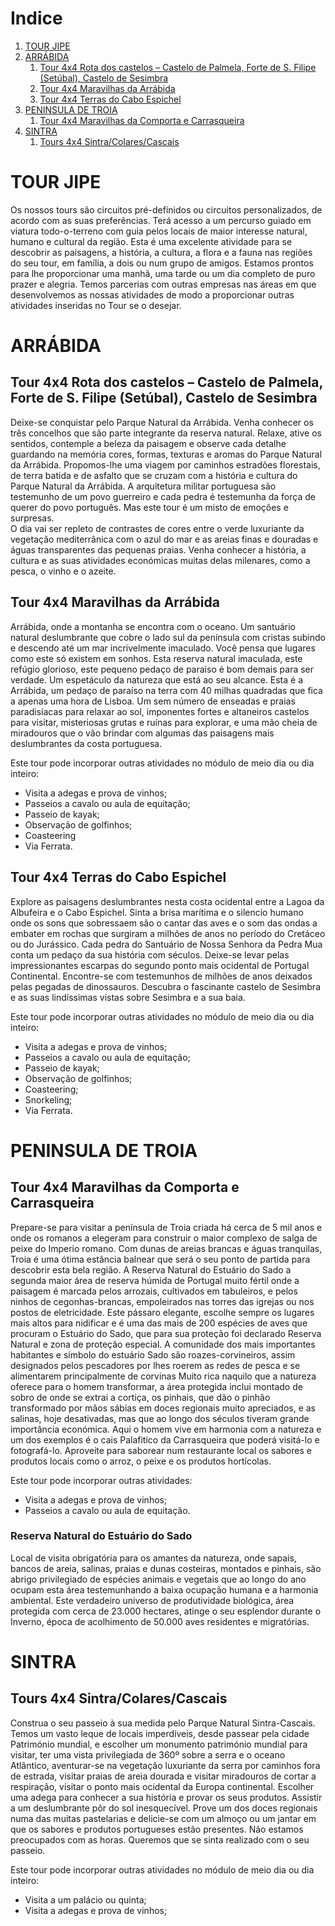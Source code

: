# Indice
1. [TOUR JIPE](#tour-jipe)
2. [ARRÁBIDA](#arrábida)
    1. [Tour 4x4 Rota dos castelos – Castelo de Palmela, Forte de S. Filipe (Setúbal), Castelo de Sesimbra](#tour1)
    2. [Tour 4x4 Maravilhas da Arrábida](#tour2)
    3. [Tour 4x4 Terras do Cabo Espichel](#tour3)
3. [PENINSULA DE TROIA](#peninsula-de-troia)
    1. [Tour 4x4 Maravilhas da Comporta e Carrasqueira](#tour4)
3. [SINTRA](#sintra)
    1. [Tours 4x4 Sintra/Colares/Cascais](#tour5)



# TOUR JIPE 

Os nossos tours são circuitos pré-definidos ou circuitos personalizados, de acordo com as suas preferências. Terá acesso a um percurso guiado em viatura todo-o-terreno com guia pelos locais de maior interesse natural, humano e cultural da região.
Esta é uma excelente atividade para se descobrir as paisagens, a história, a cultura, a flora e a fauna nas regiões do seu tour, em família, a dois ou num grupo de amigos.
Estamos prontos para lhe proporcionar uma manhã, uma tarde ou um dia completo de puro prazer e alegria. Temos parcerias com outras empresas nas áreas em que desenvolvemos as nossas atividades de modo a proporcionar outras atividades inseridas no Tour se o desejar.


# ARRÁBIDA

## <a name="tour1"></a>Tour 4x4 Rota dos castelos – Castelo de Palmela, Forte de S. Filipe (Setúbal), Castelo de Sesimbra

Deixe-se conquistar pelo Parque Natural da Arrábida. Venha conhecer os três concelhos que são parte integrante da reserva natural.
Relaxe, ative os sentidos, contemple a beleza da paisagem e observe cada detalhe guardando na memória cores, formas, texturas e aromas do Parque Natural da Arrábida.
Propomos-lhe uma viagem por caminhos estradões florestais, de terra batida e de asfalto que se cruzam com a história e cultura do Parque Natural da Arrábida. A arquitetura militar portuguesa são testemunho de um povo guerreiro e cada pedra é testemunha da força de querer do povo português. Mas este tour é um misto de emoções e surpresas.  
O dia vai ser repleto de contrastes de cores entre o verde luxuriante da vegetação mediterrânica com o azul do mar e as areias finas e douradas e águas transparentes das pequenas praias. 
Venha conhecer a história, a cultura e as suas atividades económicas muitas delas milenares, como a pesca, o vinho e o azeite.


## <a name="tour2"></a>Tour 4x4 Maravilhas da Arrábida 

Arrábida, onde a montanha se encontra com o oceano. Um santuário natural deslumbrante que cobre o lado sul da península com cristas subindo e descendo até um mar incrivelmente imaculado. Você pensa que lugares como este só existem em sonhos. Esta reserva natural imaculada, este refúgio glorioso, este pequeno pedaço de paraíso é bom demais para ser verdade. Um espetáculo da natureza que está ao seu alcance.
Esta é a Arrábida, um pedaço de paraíso na terra com 40 milhas quadradas que fica a apenas uma hora de Lisboa.
Um sem número de enseadas e praias paradisíacas para relaxar ao sol, imponentes fortes e altaneiros castelos para visitar, misteriosas grutas e ruínas para explorar, e uma mão cheia de miradouros que o vão brindar com algumas das paisagens mais deslumbrantes da costa portuguesa.

Este tour pode incorporar outras atividades no módulo de meio dia ou dia inteiro:

-	Visita a adegas e prova de vinhos;
-	Passeios a cavalo ou aula de equitação;
-	Passeio de kayak;
-	Observação de golfinhos;
-	Coasteering
-	Via Ferrata.

## Tour 4x4 Terras do Cabo Espichel

Explore as paisagens deslumbrantes nesta costa ocidental entre a Lagoa da Albufeira e o Cabo Espichel. 
Sinta a brisa marítima e o silencio humano onde os sons que sobressaem são o cantar das aves e o som das ondas a embater em rochas que surgiram a milhões de anos no período do Cretáceo ou do Jurássico.
Cada pedra do Santuário de Nossa Senhora da Pedra Mua conta um pedaço da sua história com séculos. Deixe-se levar pelas impressionantes escarpas do segundo ponto mais ocidental de Portugal Continental. 
Encontre-se com testemunhos de milhões de anos deixados pelas pegadas de dinossauros. Descubra o fascinante castelo de Sesimbra e as suas lindíssimas vistas sobre Sesimbra e a sua baia.

Este tour pode incorporar outras atividades no módulo de meio dia ou dia inteiro:

-	Visita a adegas e prova de vinhos;
-	Passeios a cavalo ou aula de equitação;
-	Passeio de kayak;
-	Observação de golfinhos;
-	Coasteering;
-	Snorkeling;
-	Via Ferrata.

# PENINSULA DE TROIA

## Tour 4x4 Maravilhas da Comporta e Carrasqueira 

Prepare-se para visitar a península de Troia criada há cerca de 5 mil anos e onde os romanos a elegeram para construir o maior complexo de salga de peixe do Imperio romano. Com dunas de areias brancas e águas tranquilas, Troia é uma ótima estância balnear que será o seu ponto de partida para descobrir esta bela região. A Reserva Natural do Estuário do Sado a segunda maior área de reserva húmida de Portugal muito fértil onde a paisagem é marcada pelos arrozais, cultivados em tabuleiros, e pelos ninhos de cegonhas-brancas, empoleirados nas torres das igrejas ou nos postos de eletricidade. Este pássaro elegante, escolhe sempre os lugares mais altos para nidificar e é uma das mais de 200 espécies de aves que procuram o Estuário do Sado, que para sua proteção foi declarado Reserva Natural e zona de proteção especial.
A comunidade dos mais importantes habitantes e símbolo do estuário Sado são roazes-corvineiros, assim designados pelos pescadores por lhes roerem as redes de pesca e se alimentarem principalmente de corvinas
Muito rica naquilo que a natureza oferece para o homem transformar, a área protegida inclui montado de sobro de onde se extrai a cortiça, os pinhais, que dão o pinhão transformado por mãos sábias em doces regionais muito apreciados, e as salinas, hoje desativadas, mas que ao longo dos séculos tiveram grande importância económica. Aqui o homem vive em harmonia com a natureza e um dos exemplos é o cais Palafitico da Carrasqueira que poderá visitá-lo e fotografá-lo.  Aproveite para saborear num restaurante local os sabores e produtos locais como o arroz, o peixe e os produtos hortícolas.

Este tour pode incorporar outras atividades:

-	Visita a adegas e prova de vinhos;
-	Passeios a cavalo ou aula de equitação.


### Reserva Natural do Estuário do Sado
Local de visita obrigatória para os amantes da natureza, onde sapais, bancos de areia, salinas, praias e dunas costeiras, montados e pinhais, são abrigo privilegiado de espécies animais e vegetais que ao longo do ano ocupam esta área testemunhando a baixa ocupação humana e a harmonia ambiental. Este verdadeiro universo de produtividade biológica, área protegida com cerca de 23.000 hectares, atinge o seu esplendor durante o Inverno, época de acolhimento de 50.000 aves residentes e migratórias.

# SINTRA

## Tours 4x4 Sintra/Colares/Cascais 

Construa o seu passeio à sua medida pelo Parque Natural Sintra-Cascais. Temos um vasto leque de locais imperdíveis, desde passear pela cidade Património mundial, e escolher um monumento património mundial para visitar, ter uma vista privilegiada de 360º sobre a serra e o oceano Atlântico, aventurar-se na vegetação luxuriante da serra por caminhos fora de estrada, visitar praias de areia dourada e visitar miradouros de cortar a respiração, visitar o ponto mais ocidental da Europa continental. Escolher uma adega para conhecer a sua história e provar os seus produtos. Assistir a um deslumbrante pôr do sol inesquecível. Prove um dos doces regionais numa das muitas pastelarias e delicie-se com um almoço ou um jantar em que os sabores e produtos portugueses estão presentes. 
Não estamos preocupados com as horas. Queremos que se sinta realizado com o seu passeio.    


Este tour pode incorporar outras atividades no módulo de meio dia ou dia inteiro:

- 	Visita a um palácio ou quinta;
-	Visita a adegas e prova de vinhos;




